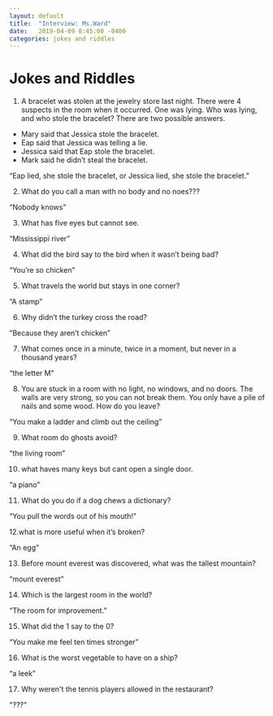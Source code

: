 ```yaml
---
layout: default
title:  "Interview: Ms.Ward"
date:   2019-04-09 8:45:00 -0400
categories: jokes and riddles
---
```

# Jokes and Riddles
1. A bracelet was stolen at the jewelry store last night. There were 4 suspects in the room when it occurred. One was lying. Who was lying, and who stole the bracelet? There are two possible answers.
* Mary said that Jessica stole the bracelet.
* Eap said that Jessica was telling a lie.
* Jessica said that Eap stole the bracelet.
* Mark said he didn’t steal the bracelet.

“Eap lied, she stole the bracelet, or Jessica lied, she stole the bracelet.”

2. What do you call a man with no body and no noes???

“Nobody knows”     

3. What has five eyes but cannot see.

“Mississippi river”

4. What did the bird say to the bird when it wasn’t being bad?

“You’re so chicken”

5. What travels the world but stays in one corner?

“A stamp”

6. Why didn’t the turkey cross the road?

“Because they aren’t chicken”       

7. What comes once in a minute, twice in a moment, but never in a thousand years?

“the letter M”

8. You are stuck in a room with no light, no windows, and no doors. The walls are very strong, so you can not break them. You only have a pile of nails and some wood. How do you leave?

“You make a ladder and climb out the ceiling”

9. What room do ghosts avoid? 

“the living room”

10. what haves many keys but cant open a single door. 

“a piano”

11. What do you do if a dog chews a dictionary?

“You pull the words out of his mouth!”

12.what is more useful when it’s broken? 

“An egg” 

13. Before mount everest was discovered, what was the tallest mountain?

“mount everest”

14. Which is the largest room in the world?

“The room for improvement.”

15. What did the 1 say to the 0?

“You make me feel ten times stronger”

16. What is the worst vegetable to have on a ship?

“a leek”

17. Why weren't the tennis players allowed in the restaurant?

"???"
